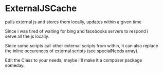 # ExternalJSCache
pulls external js and stores them locally, updates within a given time

Since i was tired of waiting for bing and facebooks servers to respond i serve all the js locally.

Since some scripts call other external scripts from within, it can also replace the inline occurences of external scripts
(see specialNeeds array).

Edit the Class to your needs, maybe i'll make it a composer package someday.



